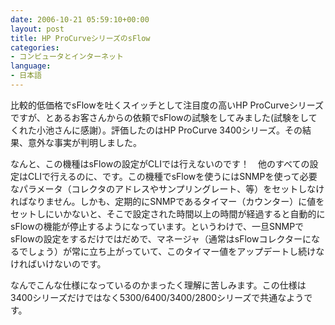 ```yaml
---
date: 2006-10-21 05:59:10+00:00
layout: post
title: HP ProCurveシリーズのsFlow
categories:
- コンピュータとインターネット
language:
- 日本語
---
```


比較的低価格でsFlowを吐くスイッチとして注目度の高いHP ProCurveシリーズですが、とあるお客さんからの依頼でsFlowの試験をしてみました(試験をしてくれた小池さんに感謝）。評価したのはHP ProCurve 3400シリーズ。その結果、意外な事実が判明しました。

なんと、この機種はsFlowの設定がCLIでは行えないのです！　他のすべての設定はCLIで行えるのに、です。この機種でsFlowを使うにはSNMPを使って必要なパラメータ（コレクタのアドレスやサンプリングレート、等）をセットしなければなりません。しかも、定期的にSNMPであるタイマー（カウンター）に値をセットしにいかないと、そこで設定された時間以上の時間が経過すると自動的にsFlowの機能が停止するようになっています。というわけで、一旦SNMPでsFlowの設定をするだけではだめで、マネージャ（通常はsFlowコレクターになるでしょう）が常に立ち上がっていて、このタイマー値をアップデートし続けなければいけないのです。

なんでこんな仕様になっているのかまったく理解に苦しみます。この仕様は3400シリーズだけではなく5300/6400/3400/2800シリーズで共通なようです。
